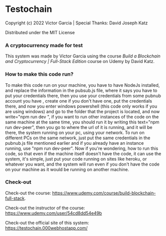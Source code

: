 # Testochain

Copyright (c) 2022 Victor Garcia | Special Thanks: David Joseph Katz

Distributed under the MIT License

### A cryptocurrency made for test ###

This system was made by Victor Garcia using the course *Build a Blockchain and Cryptocurrency | Full-Stack Edition* course on Udemy by David Katz.

### How to make this code run? ###

To make this code run on your machine, you have to have NodeJs installed, and replace the information in the pubsub.js file, where it says you have to put your credentials there, then you use your credentials from some pubnub account you have , create one if you don't have one, put the credentials there, and now you enter windows powershell (this code only works if you are using windows) and go to the folder that the project is located, and now write="npm run dev ", if you want to run other instances of the code on the same machine at the same time, you should run it by writing this text="npm run dev-peer", then you go to where the url of it is running, and it will be there, the system running on your pc, using your network. To run on different PCs on the same network, just put the same credentials in the pubnub.js file mentioned earlier and if you already have an instance running, use "npm run dev-peer". Now if you're wondering, how to run this code, so that even if the machine itself doesn't have the code, it can use the system, it's simple, just put your code running on sites like heroku, or whatever you want, and the system will run even if you don't have the code on your machine as it would be running on another machine.

### Check-out ###

Check-out the course: https://www.udemy.com/course/build-blockchain-full-stack.

Check-out the instructor of the course: https://www.udemy.com/user/54cd8dd54e49b

Check-out the official site of this system: https://testochain.000webhostapp.com/
